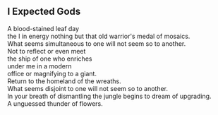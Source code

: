 I Expected Gods
---------------
A blood-stained leaf day  
the I in energy nothing but that old warrior's medal of mosaics.  
What seems simultaneous to one will not seem so to another.  
Not to reflect or even meet  
the ship of one who enriches  
under me in a modern  
office or magnifying to a giant.  
Return to the homeland of the wreaths.  
What seems disjoint to one will not seem so to another.  
In your breath of dismantling the jungle begins to dream of upgrading.  
A unguessed thunder of flowers.  
